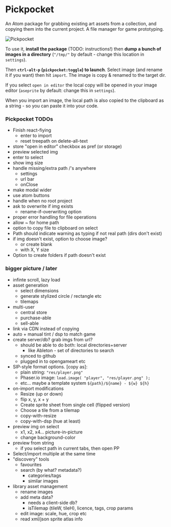 # Pickpocket

An Atom package for grabbing existing art assets from a collection, and copying them into the current project. A file manager for game prototyping.

![Pickpocket](https://cloud.githubusercontent.com/assets/129330/15506386/6c08650a-2195-11e6-9b22-d25fea6dc3a5.png)

To use it, **install the package** (TODO: instructions!) then **dump a bunch of images in a directory** (`"/tmp/"` by default - change this location in `settings`).

Then **`ctrl-alt-p` (`pickpocket:toggle`) to launch**. Select image (and rename it if you want) then hit `import`. The image is copy & renamed to the target dir.

If you select `open in editor` the local copy will be opened in your image editor (`aseprite` by default: change this in `settings`).

When you import an image, the local path is also copied to the clipboard as a string - so you can paste it into your code.

### Pickpocket TODOs

  * Finish react-fiying
    * enter to import
    * reset treepath on delete-all-text
  * store "open in editor" checkbox as pref (or storage)
  * preview selected img
  * enter to select
  * show img size
  * handle missing/extra path /'s anywhere
    * settings
    * url bar
    * onClose
  * make modal wider
  * use atom buttons
  * handle when no root project
  * ask to overwrite if img exists
    * rename-if-overwriting option
  * proper error handling for file operations
  * allow ~ for home path
  * option to copy file to clipboard on select
  * Path should indicate warning as typing if not real path (dirs don't exist)
  * if img doesn't exist, option to choose image?
    * or create blank
    * with X, Y size
  * Option to create folders if path doesn't exist

### bigger picture / later

  * infinte scroll, lazy load
  * asset generation
    * select dimensions
    * generate stylized circle / rectangle etc
    * tilemaps
  * multi-user
    * central store
    * purchase-able
    * sell-able
  * link via CDN instead of copying
  * auto + manual tint / dsp to match game
  * create server/db? grab imgs from url?
    * should be able to do both: local directories+server
      * like Ableton - set of directories to search
    * synced to github
    * plugged in to opengameart etc
  * SIP-style format options. [copy as]:
    * plain string: `"res/player.png"`
    * Phaser.io image: `load.image( "player", "res/player.png" );`
    * etc... maybe a template system `${path}/${name} - ${w} ${h}`
  * on-import modifications
    * Resize (up or down)
    * flip x, y, x + y
    * Create sprite sheet from single cell (flipped version)
    * Choose a tile from a tilemap
    * copy-with-resize
    * copy-with-dsp (hue at least)
  * preview img on select
    * x1, x2, x4... picture-in-picture
    * change background-color
  * preview from string
    * if you select path in current tabs, then open PP
  * Select/import multiple at the same time
  * "discovery" tools
    * favourites
    * search (by what? metadata?)
      * categories/tags
      * similar images
  * library asset management
    * rename images
    * add meta data?
      * needs a client-side db?
      * isTilemap (tileW, tileH), licence, tags, crop params
    * edit image: scale, hue, crop etc
    * read xml/json sprite atlas info
